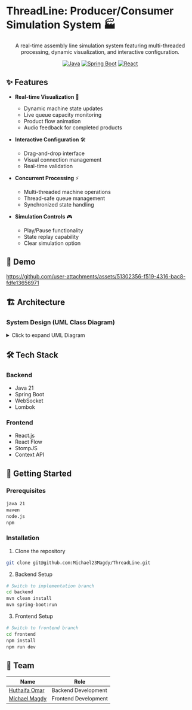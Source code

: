 # ThreadLine: Producer/Consumer Simulation System 🏭

<div align="center">


A real-time assembly line simulation system featuring multi-threaded processing, dynamic visualization, and interactive configuration.

[![Java](https://img.shields.io/badge/Java-21-red.svg)](https://www.oracle.com/java/)
[![Spring Boot](https://img.shields.io/badge/Spring%20Boot-3.2.0-green.svg)](https://spring.io/projects/spring-boot)
[![React](https://img.shields.io/badge/React-18.2.0-blue.svg)](https://reactjs.org/)




</div>

## ✨ Features

- **Real-time Visualization** 🎯
  - Dynamic machine state updates
  - Live queue capacity monitoring
  - Product flow animation
  - Audio feedback for completed products

- **Interactive Configuration** 🛠
  - Drag-and-drop interface
  - Visual connection management
  - Real-time validation

- **Concurrent Processing** ⚡
  - Multi-threaded machine operations
  - Thread-safe queue management
  - Synchronized state handling

- **Simulation Controls** 🎮
  - Play/Pause functionality
  - State replay capability
  - Clear simulation option

## 🎥 Demo

https://github.com/user-attachments/assets/51302356-f519-4316-bac8-fdfe13656971

## 🏗 Architecture

### System Design (UML Class Diagram)

<details>
<summary>Click to expand UML Diagram</summary>
<div align="center">
    <img src="./out/backend/UML-Diagram/UML-Diagram.svg" alt="UML Diagram">
</div>

</details>

## 🛠 Tech Stack

### Backend
- Java 21
- Spring Boot
- WebSocket
- Lombok

### Frontend
- React.js
- React Flow
- StompJS
- Context API

## 🚀 Getting Started

### Prerequisites
```bash
java 21
maven
node.js
npm
```

### Installation

1. Clone the repository
```bash
git clone git@github.com:Michael23Magdy/ThreadLine.git
```

2. Backend Setup
```bash
# Switch to implementation branch
cd backend
mvn clean install
mvn spring-boot:run
```

3. Frontend Setup
```bash
# Switch to frontend branch
cd frontend
npm install
npm run dev
```

## 👥 Team

| Name            | Role                    |
| --------------- | ----------------------- |
| [Huthaifa Omar](https://github.com/HuzaifaOmar)   | Backend Development     |
| [Michael Magdy](https://github.com/Michael23Magdy)   | Frontend Development    |
